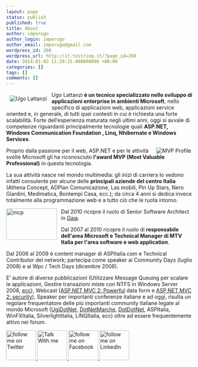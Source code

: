 ```yaml
---
layout: page
status: publish
published: true
title: About
author: imperugo
author_login: imperugo
author_email: imperugo@gmail.com
wordpress_id: 260
wordpress_url: http://it.tostring.it/?page_id=260
date: 2014-01-02 11:29:25.000000000 +00:00
categories: []
tags: []
comments: []
---
```

<img style="padding: 10px;" alt="Ugo Lattanzi" src="/Themes/Default/Images/io.jpg" align="left" /> Ugo Lattanzi <strong>è un tecnico specializzato nello sviluppo di applicazioni enterprise in ambienti Microsoft</strong>, nello specifico di applicazioni web, applicazioni service oriented e, in generale, di tutti quei contesti in cui è richiesta una forte scalabilità. Forte dell’esperienza maturata negli ultimi anni, oggi si avvale di competenze riguardanti principalmente tecnologie quali <strong>ASP.NET, Windows Communication Foundation , Linq, Nhibernate e Windows Services</strong>.

<a href="https://mvp.support.microsoft.com/profile=BA42056F-DDC9-4762-8F9C-6FFFF392D9F9" target="_blank" rel="nofollow"><img style="margin-left: 5px; margin-right: 5px;" alt="MVP Profile" src="/Images/mvp.jpg" align="right" /> </a>

Proprio dalla passione per il web, ASP.NET e per le attività svolte Microsoft gli ha riconosciuto <strong>l'award MVP (Most Valuable Professional)</strong> in questa tecnologia.
<p class="skinLabel">La sua attività nasce nel mondo multimedia: gli inizi di carriera lo vedono infatti consulente per alcune delle <strong>principali aziende del centro Italia</strong> (Athena Concept, ADPlan Comunicazione, Las mobili, Pin Up Stars, Nero Giardini, Medimatica, Bontempi Casa, ecc.); da circa 4 anni si dedica invece totalmente alla programmazione web e a tutto ciò che le ruota intorno.</p>
<img class="wlDisabledImage" style="margin: 0px 11px 0px 0px; display: inline; border: 0px;" title="mcp" alt="mcp" src="http://tostring.it/UserFiles/imperugo/mcp_3.jpg" width="137" height="84" align="left" border="0" />Dal 2010 ricopre il ruolo di Senior Software Architect in <a title="Gaia" href="http://www.gaia.is.it" target="_blank" rel="nofollow">Gaia</a>.
<p class="skinLabel">Dal 2007 al 2010 ricopre il ruolo di <strong>responsabile dell'area Microsoft e Technical Manager di MTV Italia per l'area software e web application</strong>.</p>
<p class="skinLabel">Dal 2006 al 2009 è content manager di ASPItalia.com e Technical Contributor del network; partecipa come speaker ai Community Days (luglio 2008) e ai Wpc / Tech Days (dicembre 2008).</p>
<p class="skinLabel">E’ autore di diverse pubblicazioni (Utilizzare Message Queuing per scalare le applicazioni, Gestire transazioni miste con NTFS in Windows Server 2008, <a title="Other Contributes" href="/Contributes/">ecc</a>), Webcast (<a title="ASP.NET MVC 2: Powerful data form" href="http://www.microsoft.com/italy/beit/Msdn.aspx?video=330bfe9b-6e28-479d-9ed3-1cbeeade5915#1" target="_blank" rel="nofollow">ASP.NET MVC 2: Powerful</a> data form e <a title="ASP.NET MVC 2: security" href="http://www.microsoft.com/italy/beit/default.aspx?video=ec69a15a-27ba-432c-8445-a698731c7825" target="_blank" rel="nofollow">ASP.NET MVC 2: security</a>), Speaker per importanti conferenze italiane e ad oggi, risulta un regolare frequentatore delle più importanti community italiane legate al mondo Microsoft (<a title="Ugi Dot Net" href="http://www.ugidotnet.org" target="_blank" rel="nofollow">UgiDotNet</a>, <a title="Dot Net Marche" href="http://www.dotnetmarche.org" target="_blank" rel="nofollow">DotNetMarche</a>, <a title="Dot Dot Net" href="http://www.dotdotnet.org" target="_blank" rel="nofollow">DotDotNet</a>, ASPItalia, WinFXItalia, SilverlightItalia, LINQItalia, ecc) oltre ad essere frequentemente attivo nei forum.</p>
<p class="skinLabel"><a title="follow me on Twitter" href="http://twitter.com/imperugo" target="_blank"><img alt="follow me on Twitter" src="/Images/Twitter.png" width="80" height="80" /> </a><a title="Talk With me" href="http://settings.messenger.live.com/Conversation/IMMe.aspx?invitee=47f99e32205bbed1@apps.messenger.live.com&amp;mkt=en-US" target="_blank"><img alt="Talk With me" src="/Images/messenger.png" width="80" height="80" /> </a><a title="follow me on Facebook" href="http://www.facebook.com/imperugo" target="_blank"><img alt="follow me on Facebook" src="/Images/facebook.png" width="80" height="80" /> </a><a title="follow me on LinkedIn" href="http://www.linkedin.com/in/imperugo" target="_blank"><img alt="follow me on LinkedIn" src="/Images/linkedin.png" width="80" height="80" /> </a></p>
